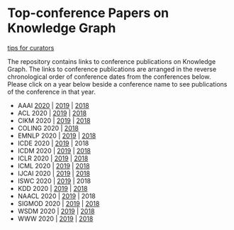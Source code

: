 # Top-conference Papers on Knowledge Graph

[tips for curators](./curations.md)

The repository contains links to conference publications on Knowledge Graph. The links to conference publications are arranged in the reverse chronological order of conference dates from the conferences below. Please click on a year below beside a conference name to see publications of the conference in that year.

- AAAI [2020](./conference_publication/aaai2020/README.md) | [2019](./conference_publication/aaai2019/README.md) | [2018](./conference_publication/aaai2018/README.md)
- ACL 2020 | [2019](./conference_publication/acl2019/README.md) | [2018](./conference_publication/acl2018/README.md)
- CIKM 2020 | [2019](./conference_publication/cikm2019/README.md) | [2018](./conference_publication/cikm2018/README.md)
- COLING 2020 | [2018](./conference_publication/coling2018/README.md)
- EMNLP 2020 | [2019](./conference_publication/emnlp2019/README.md) | [2018](./conference_publication/emnlp2018/README.md)
- ICDE 2020 | [2019](./conference_publication/icde2019/README.md) | 2018
- ICDM 2020 | [2019](./conference_publication/icdm2019/README.md) | [2018](./conference_publication/icdm2018/README.md)
- ICLR 2020 | [2019](./conference_publication/iclr2019/README.md) | [2018](./conference_publication/iclr2018/README.md)
- ICML 2020 | [2019](./conference_publication/icml2019/README.md) | [2018](./conference_publication/icml2018/README.md)
- IJCAI 2020 | [2019](./conference_publication/ijcai2019/README.md) | [2018](./conference_publication/ijcai2018/README.md)
- ISWC 2020 | [2019](./conference_publication/iswc2019/README.md) | 2018
- KDD 2020 | [2019](./conference_publication/kdd2019/README.md) | [2018](./conference_publication/kdd2018/README.md)
- NAACL 2020 | [2019](./conference_publication/naacl2019/README.md) | 2018
- SIGMOD 2020 | [2019](./conference_publication/sigmod2019/README.md) | [2018](./conference_publication/sigmod2018/README.md)
- WSDM 2020 | [2019](./conference_publication/wsdm2019/README.md) | [2018](./conference_publication/wsdm2018/README.md)
- WWW 2020 | [2019](./conference_publication/www2019/README.md)  | [2018](./conference_publication/www2018/README.md) 


